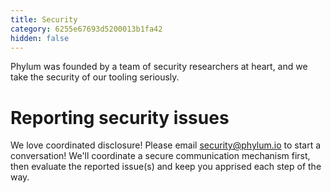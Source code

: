 ```yaml
---
title: Security
category: 6255e67693d5200013b1fa42
hidden: false
---
```


Phylum was founded by a team of security researchers at heart, and we take the security of our tooling seriously.

# Reporting security issues
We love coordinated disclosure!
Please email security@phylum.io to start a conversation! We'll coordinate a secure communication mechanism first, then evaluate the reported issue(s) and keep you apprised each step of the way.
